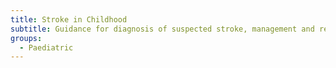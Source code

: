 ```yaml
---
title: Stroke in Childhood
subtitle: Guidance for diagnosis of suspected stroke, management and rehabilitation
groups:
  - Paediatric
---
```

![]()